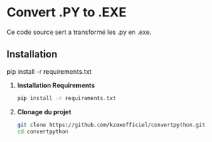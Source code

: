 # Convert .PY to .EXE

Ce code source sert a transformé les .py en .exe.

## Installation

pip install -r requirements.txt

1. **Installation Requirements**
   ```bash
   pip install -r requirements.txt

2. **Clonage du projet**
   ```bash
   git clone https://github.com/kzoxofficiel/convertpython.git
   cd convertpython
